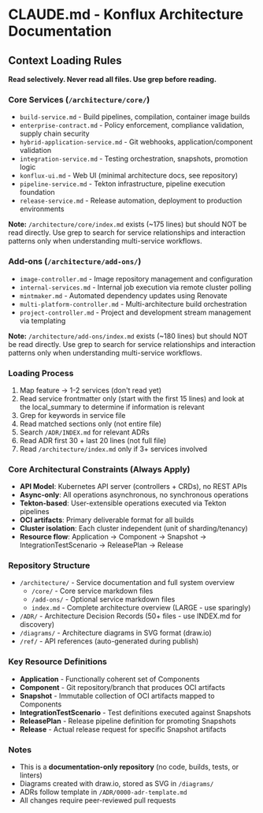 # CLAUDE.md - Konflux Architecture Documentation

## Context Loading Rules

**Read selectively. Never read all files. Use grep before reading.**

### Core Services (`/architecture/core/`)
- `build-service.md` - Build pipelines, compilation, container image builds
- `enterprise-contract.md` - Policy enforcement, compliance validation, supply chain security
- `hybrid-application-service.md` - Git webhooks, application/component validation
- `integration-service.md` - Testing orchestration, snapshots, promotion logic
- `konflux-ui.md` - Web UI (minimal architecture docs, see repository)
- `pipeline-service.md` - Tekton infrastructure, pipeline execution foundation
- `release-service.md` - Release automation, deployment to production environments

**Note:** `/architecture/core/index.md` exists (~175 lines) but should NOT be read directly. Use grep to search for service relationships and interaction patterns only when understanding multi-service workflows.

### Add-ons (`/architecture/add-ons/`)
- `image-controller.md` - Image repository management and configuration
- `internal-services.md` - Internal job execution via remote cluster polling
- `mintmaker.md` - Automated dependency updates using Renovate
- `multi-platform-controller.md` - Multi-architecture build orchestration
- `project-controller.md` - Project and development stream management via templating

**Note:** `/architecture/add-ons/index.md` exists (~180 lines) but should NOT be read directly. Use grep to search for service relationships and interaction patterns only when understanding multi-service workflows.

### Loading Process

1. Map feature → 1-2 services (don't read yet)
2. Read service frontmatter only (start with the first 15 lines) and look at the local_summary to determine if information is relevant
3. Grep for keywords in service file
4. Read matched sections only (not entire file)
5. Search `/ADR/INDEX.md` for relevant ADRs
6. Read ADR first 30 + last 20 lines (not full file)
7. Read `/architecture/index.md` only if 3+ services involved

### Core Architectural Constraints (Always Apply)

- **API Model**: Kubernetes API server (controllers + CRDs), no REST APIs
- **Async-only**: All operations asynchronous, no synchronous operations
- **Tekton-based**: User-extensible operations executed via Tekton pipelines
- **OCI artifacts**: Primary deliverable format for all builds
- **Cluster isolation**: Each cluster independent (unit of sharding/tenancy)
- **Resource flow**: Application → Component → Snapshot → IntegrationTestScenario → ReleasePlan → Release

### Repository Structure

- `/architecture/` - Service documentation and full system overview
  - `/core/` - Core service markdown files
  - `/add-ons/` - Optional service markdown files
  - `index.md` - Complete architecture overview (LARGE - use sparingly)
- `/ADR/` - Architecture Decision Records (50+ files - use INDEX.md for discovery)
- `/diagrams/` - Architecture diagrams in SVG format (draw.io)
- `/ref/` - API references (auto-generated during publish)

### Key Resource Definitions

- **Application** - Functionally coherent set of Components
- **Component** - Git repository/branch that produces OCI artifacts
- **Snapshot** - Immutable collection of OCI artifacts mapped to Components
- **IntegrationTestScenario** - Test definitions executed against Snapshots
- **ReleasePlan** - Release pipeline definition for promoting Snapshots
- **Release** - Actual release request for specific Snapshot artifacts


### Notes

- This is a **documentation-only repository** (no code, builds, tests, or linters)
- Diagrams created with draw.io, stored as SVG in `/diagrams/`
- ADRs follow template in `/ADR/0000-adr-template.md`
- All changes require peer-reviewed pull requests